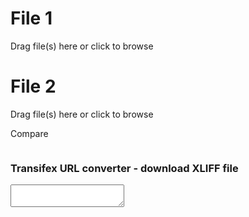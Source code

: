 <!-- Last updated on Dec 26, 2019 -->
<div class="content">

  <div class="file file1">
    <h1>File 1</h1>
    <div class="drag" id="drag1" title="Supported files:&#13;&#10;- .xlf&#13;&#10;- .mqxliff&#13;&#10;- .mxliff">
      <p class="center top40" id="filename1">Drag file(s) here or click to browse</p>
      <input id="fileinput1" name="fileinput1" style="display: none;" type="file" multiple>
    </div>
  </div>

  <div class="file file2">
    <h1>File 2</h1>
    <div class="drag" id="drag2" title="Supported files:&#13;&#10;- .xlf&#13;&#10;- .mqxliff&#13;&#10;- .mxliff">
      <p class="center top40" id="filename2">Drag file(s) here or click to browse</p>
      <input id="fileinput2" name="fileinput2" style="display: none;" type="file" multiple>
    </div>
  </div>

  <div class="button" id="compare">
    <p class="center top25">Compare</p>
  </div>
  <div class="message" id="message"></div>

  <div class="converter">
    <h3 style="float: left;">Transifex URL converter - download XLIFF file</h3>
    <textarea class="terminal" id="terminal" spellcheck="false"></textarea>
  </div>

</div>

<script src="script.js" type="text/javascript" charset="utf-8" async defer></script>
<script src="converter.js" type="text/javascript" charset="utf-8" async defer></script>